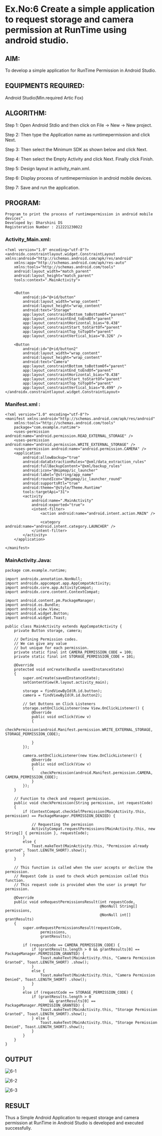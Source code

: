 # Ex.No:6 Create a simple application to request storage and camera permission at RunTime using android studio.


## AIM:

To develop a simple application for RunTime Permission in Android Studio.

## EQUIPMENTS REQUIRED:

Android Studio(Min.required Artic Fox)

## ALGORITHM:

Step 1: Open Android Stdio and then click on File -> New -> New project.

Step 2: Then type the Application name as runtimepermission and click Next. 

Step 3: Then select the Minimum SDK as shown below and click Next.

Step 4: Then select the Empty Activity and click Next. Finally click Finish.

Step 5: Design layout in activity_main.xml.

Step 6: Display process of runtimepermission in android mobile devices.

Step 7: Save and run the application.

## PROGRAM:
```
Program to print the process of runtimepermission in android mobile devices”.
Developed by: Dharshini DS
Registeration Number : 212221230022
```
### Activity_Main.xml:
```
<?xml version="1.0" encoding="utf-8"?>
<androidx.constraintlayout.widget.ConstraintLayout xmlns:android="http://schemas.android.com/apk/res/android"
    xmlns:app="http://schemas.android.com/apk/res-auto"
    xmlns:tools="http://schemas.android.com/tools"
    android:layout_width="match_parent"
    android:layout_height="match_parent"
    tools:context=".MainActivity">


    <Button
        android:id="@+id/button"
        android:layout_width="wrap_content"
        android:layout_height="wrap_content"
        android:text="Storage"
        app:layout_constraintBottom_toBottomOf="parent"
        app:layout_constraintEnd_toEndOf="parent"
        app:layout_constraintHorizontal_bias="0.438"
        app:layout_constraintStart_toStartOf="parent"
        app:layout_constraintTop_toTopOf="parent"
        app:layout_constraintVertical_bias="0.326" />

    <Button
        android:id="@+id/button2"
        android:layout_width="wrap_content"
        android:layout_height="wrap_content"
        android:text="Camera"
        app:layout_constraintBottom_toBottomOf="parent"
        app:layout_constraintEnd_toEndOf="parent"
        app:layout_constraintHorizontal_bias="0.438"
        app:layout_constraintStart_toStartOf="parent"
        app:layout_constraintTop_toTopOf="parent"
        app:layout_constraintVertical_bias="0.499" />
</androidx.constraintlayout.widget.ConstraintLayout>
```
### Manifest.xml :
```
<?xml version="1.0" encoding="utf-8"?>
<manifest xmlns:android="http://schemas.android.com/apk/res/android"
    xmlns:tools="http://schemas.android.com/tools"
    package="com.example.runtime">
    <uses-permission android:name="android.permission.READ_EXTERNAL_STORAGE" />
    <uses-permission android:name="android.permission.WRITE_EXTERNAL_STORAGE" />
    <uses-permission android:name="android.permission.CAMERA" />
    <application
        android:allowBackup="true"
        android:dataExtractionRules="@xml/data_extraction_rules"
        android:fullBackupContent="@xml/backup_rules"
        android:icon="@mipmap/ic_launcher"
        android:label="@string/app_name"
        android:roundIcon="@mipmap/ic_launcher_round"
        android:supportsRtl="true"
        android:theme="@style/Theme.Runtime"
        tools:targetApi="31">
        <activity
            android:name=".MainActivity"
            android:exported="true">
            <intent-filter>
                <action android:name="android.intent.action.MAIN" />

                <category android:name="android.intent.category.LAUNCHER" />
            </intent-filter>
        </activity>
    </application>

</manifest>
```
### MainActivity.Java:
```
package com.example.runtime;

import androidx.annotation.NonNull;
import androidx.appcompat.app.AppCompatActivity;
import androidx.core.app.ActivityCompat;
import androidx.core.content.ContextCompat;

import android.content.pm.PackageManager;
import android.os.Bundle;
import android.view.View;
import android.widget.Button;
import android.widget.Toast;

public class MainActivity extends AppCompatActivity {
    private Button storage, camera;

    // Defining Permission codes.
    // We can give any value
    // but unique for each permission.
    private static final int CAMERA_PERMISSION_CODE = 100;
    private static final int STORAGE_PERMISSION_CODE = 101;

    @Override
    protected void onCreate(Bundle savedInstanceState)
    {
        super.onCreate(savedInstanceState);
        setContentView(R.layout.activity_main);

        storage = findViewById(R.id.button);
        camera = findViewById(R.id.button2);

        // Set Buttons on Click Listeners
        storage.setOnClickListener(new View.OnClickListener() {
            @Override
            public void onClick(View v)
            {
                checkPermission(android.Manifest.permission.WRITE_EXTERNAL_STORAGE, STORAGE_PERMISSION_CODE);

            }
        });

        camera.setOnClickListener(new View.OnClickListener() {
            @Override
            public void onClick(View v)
            {
                checkPermission(android.Manifest.permission.CAMERA, CAMERA_PERMISSION_CODE);
            }
        });
    }

    // Function to check and request permission.
    public void checkPermission(String permission, int requestCode)
    {
        if (ContextCompat.checkSelfPermission(MainActivity.this, permission) == PackageManager.PERMISSION_DENIED) {

            // Requesting the permission
            ActivityCompat.requestPermissions(MainActivity.this, new String[] { permission }, requestCode);
        }
        else {
            Toast.makeText(MainActivity.this, "Permission already granted", Toast.LENGTH_SHORT).show();
        }
    }

    // This function is called when the user accepts or decline the permission.
    // Request Code is used to check which permission called this function.
    // This request code is provided when the user is prompt for permission.

    @Override
    public void onRequestPermissionsResult(int requestCode,
                                           @NonNull String[] permissions,
                                           @NonNull int[] grantResults)
    {
        super.onRequestPermissionsResult(requestCode,
                permissions,
                grantResults);

        if (requestCode == CAMERA_PERMISSION_CODE) {
            if (grantResults.length > 0 && grantResults[0] == PackageManager.PERMISSION_GRANTED) {
                Toast.makeText(MainActivity.this, "Camera Permission Granted", Toast.LENGTH_SHORT) .show();
            }
            else {
                Toast.makeText(MainActivity.this, "Camera Permission Denied", Toast.LENGTH_SHORT) .show();
            }
        }
        else if (requestCode == STORAGE_PERMISSION_CODE) {
            if (grantResults.length > 0
                    && grantResults[0] == PackageManager.PERMISSION_GRANTED) {
                Toast.makeText(MainActivity.this, "Storage Permission Granted", Toast.LENGTH_SHORT).show();
            } else {
                Toast.makeText(MainActivity.this, "Storage Permission Denied", Toast.LENGTH_SHORT).show();
            }
        }
    }
}
```
## OUTPUT

![6-1](https://github.com/Dharshini-DS/Ex-No_06/assets/93427345/29d0bc46-d296-428e-b98d-45b03ed5a0a8)

![6-2](https://github.com/Dharshini-DS/Ex-No_06/assets/93427345/aa9b8348-e390-40a3-86a5-7483f24a09cb)

![6-3](https://github.com/Dharshini-DS/Ex-No_06/assets/93427345/5b5752b3-3c3a-432c-b061-45e11eb94bc0)

## RESULT
Thus a Simple Android Application to request storage and camera permission at RunTime in Android Studio is developed and executed successfully.
